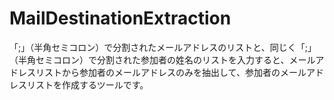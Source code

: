 # MailDestinationExtraction
 「;」（半角セミコロン）で分割されたメールアドレスのリストと、同じく「;」（半角セミコロン）で分割された参加者の姓名のリストを入力すると、メールアドレスリストから参加者のメールアドレスのみを抽出して、参加者のメールアドレスリストを作成するツールです。
